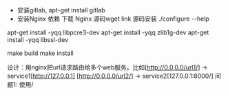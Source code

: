 - 安装gitlab, apt-get install gitlab
- 安装Nginx 依赖 
下载 Nginx 源码wget link
源码安装 ./configure --help

apt-get install -yqq libpcre3-dev
apt-get install -yqq zlib1g-dev
apt-get install -yqq libssl-dev

make build
make install 

设计：用nginx把url请求路由给多个web服务。比如[http://0.0.0.0/url1/] -> service1[http://127.0.0.1]
[http://0.0.0.0/url2/] -> service2[127.0.0.1:8000/]
问题1:
使用/
<!--stackedit_data:
eyJoaXN0b3J5IjpbMTc5MDk1ODY2MSwtOTgyODMyODQsMTU4OD
UxMDMxNl19
-->